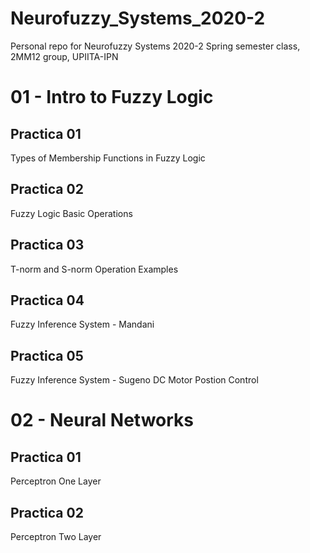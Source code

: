 # Neurofuzzy_Systems_2020-2
Personal repo for Neurofuzzy Systems 2020-2 Spring semester class, 2MM12 group, UPIITA-IPN

# 01 - Intro to Fuzzy Logic
## Practica 01
Types of Membership Functions in Fuzzy Logic

## Practica 02
Fuzzy Logic Basic Operations

## Practica 03
T-norm and S-norm Operation Examples

## Practica 04
Fuzzy Inference System - Mandani

## Practica 05
Fuzzy Inference System - Sugeno
DC Motor Postion Control 

# 02 - Neural Networks
## Practica 01
Perceptron One Layer

## Practica 02
Perceptron Two Layer
